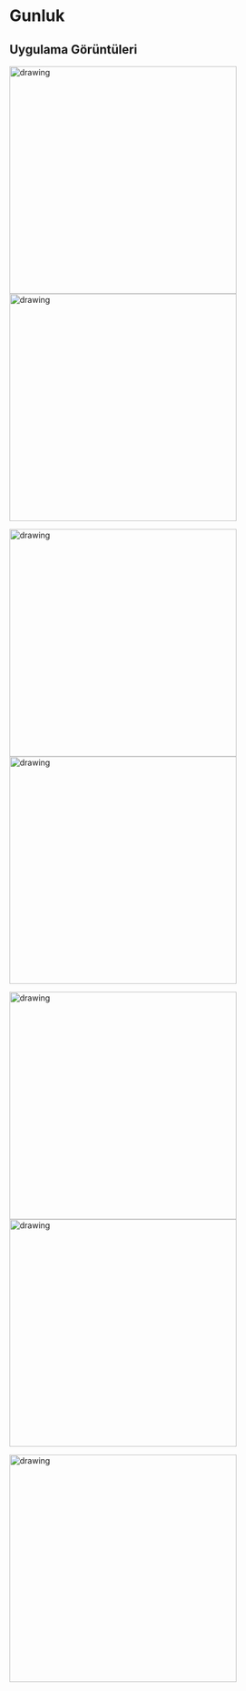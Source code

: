 # Gunluk


## Uygulama Görüntüleri

<img src="images/Screenshot_20200712-112449_gunluk.jpg" alt="drawing" width="400"/>  <img src="images/Screenshot_20200712-112528_gunluk.jpg" alt="drawing" width="400"/>

<img src="images/Screenshot_20200712-112537_gunluk.jpg" alt="drawing" width="400"/>  <img src="images/Screenshot_20200712-112552_gunluk.jpg" alt="drawing" width="400"/>

<img src="images/Screenshot_20200712-112601_gunluk.jpg" alt="drawing" width="400"/>  <img src="images/Screenshot_20200712-113955_gunluk.jpg" alt="drawing" width="400"/>

<img src="images/Screenshot_20200712-113959_gunluk.jpg" alt="drawing" width="400"/>
